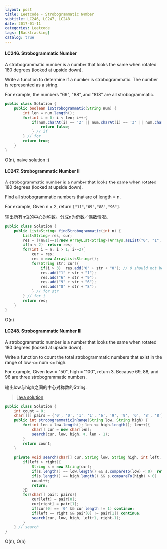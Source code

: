 ```yaml
---
layout: post
title: Leetcode - Strobogrammatic Number
subtitle: LC246, LC247, LC248
date: 2017-01-11
categories: Leetcode
tags: [Backtracking]
catalog: true
---
```


#### LC246. Strobogrammatic Number

A strobogrammatic number is a number that looks the same when rotated 180 degrees (looked at upside down).

Write a function to determine if a number is strobogrammatic. The number is represented as a string.

For example, the numbers "69", "88", and "818" are all strobogrammatic.

```java
public class Solution {
    public boolean isStrobogrammatic(String num) {
        int len = num.length();
        for(int i = 0; i < len; i++){
            if(num.charAt(i) == '2' || num.charAt(i) == '3' || num.charAt(i) == '4' || num.charAt(i) == '5' || num.charAt(i) == '7' || (num.charAt(i) != num.charAt(len-i-1) && num.charAt(i) == '8') || (num.charAt(i) == '6' && num.charAt(len-i-1) != '9' ) || (num.charAt(i) == '9' && num.charAt(len-i-1) != '6' ) || (num.charAt(i) != num.charAt(len-i-1) && num.charAt(i) == '1') ){
                return false;
            } // if
        } // for
        return true;
    }
}
```

O(n), naive solution :)

#### LC247. Strobogrammatic Number II

A strobogrammatic number is a number that looks the same when rotated 180 degrees (looked at upside down).

Find all strobogrammatic numbers that are of length = n.

For example,
Given n = 2, return `["11","69","88","96"]`.

输出所有n位的中心对称数。分成n为奇数／偶数情况。

```java
public class Solution {
    public List<String> findStrobogrammatic(int n) {
        List<String> res, cur;
        res = ((n&1)==1)?new ArrayList<String>(Arrays.asList("0", "1", "8")):new ArrayList<String>(Arrays.asList(""));
        if(n < 2)  return res;
        for(int i = n; i > 1; i-=2){
            cur = res;
            res = new ArrayList<String>();
            for(String str: cur){
                if(i > 3)  res.add("0" + str + "0"); // 0 should not be the beginning number
                res.add("1" + str + "1");
                res.add("6" + str + "9");
                res.add("9" + str + "6");
                res.add("8" + str + "8");
            } // for str
        } // for i
        return res;
    }
}
```

O(n)

#### LC248. Strobogrammatic Number III

A strobogrammatic number is a number that looks the same when rotated 180 degrees (looked at upside down).

Write a function to count the total strobogrammatic numbers that exist in the range of low <= num <= high.

For example,
Given low = "50", high = "100", return 3. Because 69, 88, and 96 are three strobogrammatic numbers.

输出low与high之间的中心对称数的String.

> [java solution](https://discuss.leetcode.com/topic/31386/concise-java-solution)



```java
public class Solution {
    int count = 0;
    char[][] pairs = {'0', '0', '1', '1', '6', '9', '9', '6', '8', '8'};
    public int strobogrammaticInRange(String low, String high) {
        for(int len = low.length(); len <= high.length(); len++){
            char[] cur = new char[len];
            search(cur, low, high, 0, len - 1);
        }
        return count;
    }
    
    private void search(char[] cur, String low, String high, int left, int right){
        if(left > right){
            String s = new String(cur);
            if(s.length() == low.length() && s.compareTo(low) < 0)  return;
            if(s.length() == high.length() && s.compareTo(high) > 0)    return;
            count++;
            return;
        }
        for(char[] pair: pairs){
            cur[left] = pair[0];
            cur[right] = pair[1];
            if(cur[0] == '0' && cur.length != 1) continue;
            if(left == right && pair[0] != pair[1]) continue;
            search(cur, low, high, left+1, right-1);
        }   
    } // search
}
```

O(n), O(n)